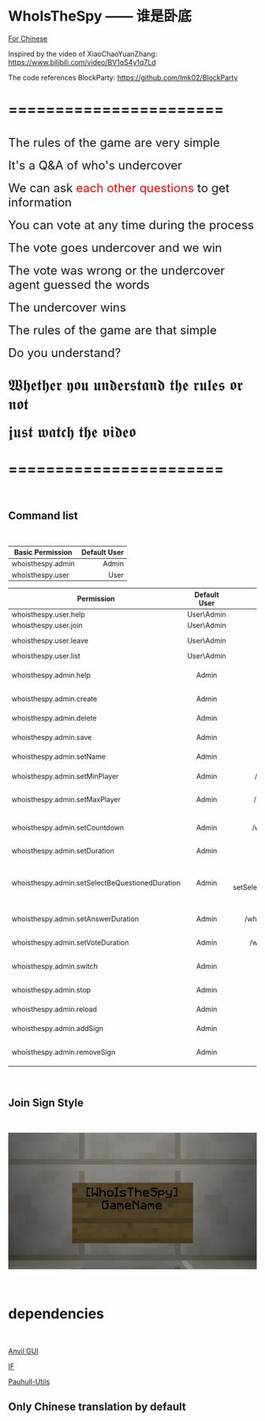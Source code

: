 <h1>WhoIsTheSpy —— 谁是卧底</h1>

[For Chinese](https://github.com/gdrfgdrf/WhoIsTheSpy/blob/master/README.md)

Inspired by the video of XiaoChaoYuanZhang: https://www.bilibili.com/video/BV1qS4y1q7Ld

The code references BlockParty: https://github.com/lmk02/BlockParty

=======================
=======================

<br><font size=5>The rules of the game are very simple</font></br>
<br><font size=5>It's a Q&A of who's undercover</font></br>
<br><font size=5>We can ask<font size=5 color=red> each other questions </font>to get information</font></br>
<br><font size=5>You can vote at any time during the process</font></br>
<br><font size=5>The vote goes undercover and we win</font></br>
<br><font size=5>The vote was wrong or the undercover agent guessed the words</font></br>
<br><font size=5>The undercover wins</font></br>
<br><font size=5>The rules of the game are that simple</font></br>
<br><font size=5>Do you understand?</font></br>

<br><font size=6>𝖂𝖍𝖊𝖙𝖍𝖊𝖗 𝖞𝖔𝖚 𝖚𝖓𝖉𝖊𝖗𝖘𝖙𝖆𝖓𝖉 𝖙𝖍𝖊 𝖗𝖚𝖑𝖊𝖘 𝖔𝖗 𝖓𝖔𝖙</font></br>
<br><font size=6>𝖏𝖚𝖘𝖙 𝖜𝖆𝖙𝖈𝖍 𝖙𝖍𝖊 𝖛𝖎𝖉𝖊𝖔</font></br>

=======================
=======================

<br><h2>Command list</h2></br>

| Basic Permission  | Default User |
|-------------------|-------------:|
| whoisthespy.admin |        Admin |
| whoisthespy.user  |         User |

| Permission                                      | Default User |              Command               |                 Operation                 |
|-------------------------------------------------|:------------:|:----------------------------------:|:-----------------------------------------:|
| whoisthespy.user.help                           |  User\Admin  |             /who help              |                 Show help                 |
| whoisthespy.user.join                           |  User\Admin  |             /who join              |                 Join game                 |
| whoisthespy.user.leave                          |  User\Admin  |             /who leave             |                Leave game                 |
| whoisthespy.user.list                           |  User\Admin  |             /who list              |                 Game list                 |
| whoisthespy.admin.help                          |    Admin     |             /who admin             |              Show admin help              |
| whoisthespy.admin.create                        |    Admin     |            /who create             |                Create game                |
| whoisthespy.admin.delete                        |    Admin     |            /who delete             |                Delete game                |
| whoisthespy.admin.save                          |    Admin     |             /who save              |                 Save game                 |
| whoisthespy.admin.setName                       |    Admin     |            /who setName            |               Set game name               |
| whoisthespy.admin.setMinPlayer                  |    Admin     |         /who setMinPlayer          |            Set game min player            |
| whoisthespy.admin.setMaxPlayer                  |    Admin     |         /who setMaxPlayer          |            Set game max player            |
| whoisthespy.admin.setCountdown                  |    Admin     |         /who setCountdown          |          Set the game wait time           |
| whoisthespy.admin.setDuration                   |    Admin     |          /who setDuration          |             Set game duration             |
| whoisthespy.admin.setSelectBeQuestionedDuration |    Admin     | /who setSelectBeQuestionedDuration | Set Select the duration of the questioner |
| whoisthespy.admin.setAnswerDuration             |    Admin     |       /who setAnswerDuration       |            Set answer duration            |
| whoisthespy.admin.setVoteDuration               |    Admin     |        /who setVoteDuration        |             Set vote duration             |
| whoisthespy.admin.switch                        |    Admin     |            /who switch             |             Switch game state             |
| whoisthespy.admin.stop                          |    Admin     |             /who stop              |              Force game stop              |
| whoisthespy.admin.reload                        |    Admin     |            /who reload             |               Reload plugin               |
| whoisthespy.admin.addSign                       |    Admin     |                None                |            Add join game sign             |
| whoisthespy.admin.removeSign                    |    Admin     |                None                |           Remove join game sign           |

<br><h2>Join Sign Style</h2></br>

![english_join_sign.png](Picture%2Fenglish_join_sign.png)

<br><h1>dependencies</h1></br>

[Anvil GUI](https://github.com/WesJD/AnvilGUI)

[IF](https://github.com/stefvanschie/IF)

[Pauhull-Utils](https://github.com/pauhull/pauhull-utils)

<h2>Only Chinese translation by default</h2>
